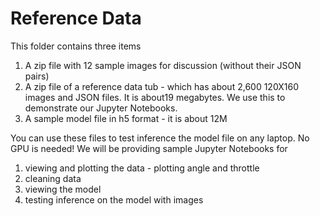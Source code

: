 # Reference Data
This folder contains three items

1. A zip file with 12 sample images for discussion (without their JSON pairs)
2. A zip file of a reference data tub - which has about 2,600 120X160 images and JSON files.  It is about19 megabytes.  We use this to demonstrate our Jupyter Notebooks.
3. A sample model file in h5 format - it is about 12M

You can use these files to test inference the model file on any laptop.  No GPU is needed!
We will be providing sample Jupyter Notebooks for

1. viewing and plotting the data - plotting angle and throttle
1. cleaning data
1. viewing the model
1. testing inference on the model with images


